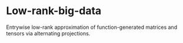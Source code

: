 # Low-rank-big-data
Entrywise low-rank approximation of function-generated matrices and tensors via alternating projections.
